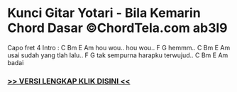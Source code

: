 
 # Kunci Gitar Yotari - Bila Kemarin Chord Dasar ©ChordTela.com ab3l9


Capo fret 4 Intro : C Bm E Am hou wou.. hou wou.. F G hemmm.. C Bm E Am usai sudah yang tlah lalu.. F G tak sempurna harapku terwujud.. C Bm E Am badai

###  <a href="https://shortlighzx.web.app?sq=Kunci Gitar Yotari - Bila Kemarin Chord Dasar ©ChordTela.com"> >> VERSI LENGKAP KLIK DISINI << </a>
